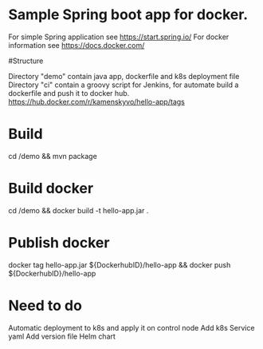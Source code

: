 # Sample Spring boot app for docker.

For simple Spring application see https://start.spring.io/
For docker information see https://docs.docker.com/

#Structure

Directory "demo" contain java app, dockerfile and k8s deployment file
Directory "ci" contain a groovy script for Jenkins, for automate build a dockerfile and push it to docker hub. 
https://hub.docker.com/r/kamenskyvo/hello-app/tags

# Build

cd /demo && mvn package

# Build docker

cd /demo && docker build -t hello-app.jar .

# Publish docker

docker tag hello-app.jar ${DockerhubID}/hello-app && docker push ${DockerhubID}/hello-app 

# Need to do
Automatic deployment to k8s and apply it on control node
Add k8s Service yaml
Add version file
Helm chart
